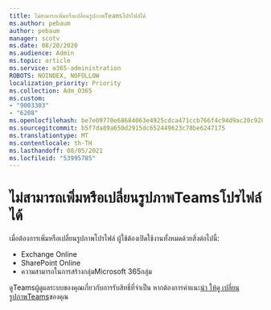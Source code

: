 ```yaml
---
title: ไม่สามารถเพิ่มหรือเปลี่ยนรูปภาพTeamsโปรไฟล์ได้
ms.author: pebaum
author: pebaum
manager: scotv
ms.date: 08/20/2020
ms.audience: Admin
ms.topic: article
ms.service: o365-administration
ROBOTS: NOINDEX, NOFOLLOW
localization_priority: Priority
ms.collection: Adm_O365
ms.custom:
- "9003303"
- "6208"
ms.openlocfilehash: be7e09770e68684063e4925cdca471ccb766f4c94d9ac20c92852fd0a2f0a00b
ms.sourcegitcommit: b5f7da89a650d2915dc652449623c78be6247175
ms.translationtype: MT
ms.contentlocale: th-TH
ms.lasthandoff: 08/05/2021
ms.locfileid: "53995785"
---
```

# <a name="cant-add-or-change-teams-profile-picture"></a>ไม่สามารถเพิ่มหรือเปลี่ยนรูปภาพTeamsโปรไฟล์ได้

เมื่อต้องการเพิ่มหรือเปลี่ยนรูปภาพโปรไฟล์ ผู้ใช้ต้องเปิดใช้งานทั้งหมดด้วยสิ่งต่อไปนี้:

- Exchange Online
- SharePoint Online
- ความสามารถในการสร้างกลุ่มMicrosoft 365กลุ่ม

ดูTeamsผู้ดูแลระบบของคุณเกี่ยวกับการรับสิทธิ์ที่จําเป็น หากต้องการคําแนะ[นํา ให้ดู เปลี่ยนรูปภาพTeams](https://support.microsoft.com/office/change-your-picture-in-teams-7a711943-9248-420e-b814-c071aa8d9b9c)ของคุณ